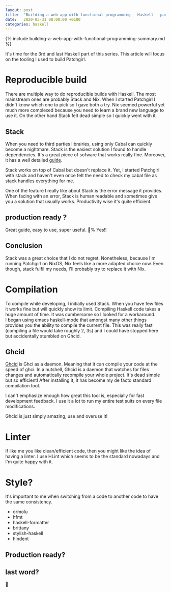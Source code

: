 ```yaml
---
layout: post
title:  "Building a web app with functional programming - Haskell - part III"
date:   2020-03-31 00:00:00 +0100
categories: haskell
---
```


{% include building-a-web-app-with-functional-programming-summary.md %}

It's time for the 3rd and last Haskell part of this series. This article will focus on the tooling I used to build Patchgirl.

# Reproducible build

There are multiple way to do reproducible builds with Haskell. The most mainstream ones are probably Stack and Nix.
When I started Patchgirl I didn't know which one to pick so I gave both a try. Nix seemed powerful yet much more complexed because you need to learn a brand new language to use it. On the other hand Stack felt dead simple so I quickly went with it.

## Stack

When you need to third parties librairies, using only Cabal can quickly become a nightmare. Stack is the easiest solution I found to handle dependencies. It's a great piece of sofware that works really fine. Moreover, it has a well detailed [guide](https://docs.haskellstack.org/en/stable/README/).

Stack works on top of Cabal but doesn't replace it. Yet, I started Patchgirl with stack and haven't even once felt the need to check my cabal file as stack handles everything for me.

One of the feature I really like about Stack is the error message it provides. When facing with an error, Stack is human readable and sometimes give you a solution that usually works. Productivity wise it's quite efficient.

## production ready ?

Great guide, easy to use, super useful. :100:% Yes!!

## Conclusion

Stack was a great choice that I do not regret. Nonetheless, because I'm running Patchgirl on NixOS, Nix feels like a more adapted choice now. Even though, stack fulfil my needs, I'll probably try to replace it with Nix.

# Compilation

To compile while developing, I initially used Stack. When you have few files it works fine but will quickly show its limit. Compiling Haskell code takes a huge amount of time. It was cumbersome so I looked for a workaround.<br/>
I began using emacs [haskell-mode](https://github.com/haskell/haskell-mode) that amongst many [other things](http://haskell.github.io/haskell-mode/manual/latest/) provides you the ability to compile the current file. This was really fast (compiling a file would take roughly 2, 3s) and I could have stopped here but accidentally stumbled on Ghcid.

## Ghcid

[Ghcid](https://github.com/ndmitchell/ghcid) is Ghci as a daemon. Meaning that it can compile your code at the speed of ghci.
In a nutshell, Ghcid is a daemon that watches for files changes and automatically recompile your whole project. It's dead simple but so efficient! After installing it, it has become my de facto standard compilation tool.

I can't emphasize enough how great this tool is, especially for fast development feedback. I use it a lot to run my entire test suits on every file modifications.

Ghcid is just simply amazing, use and overuse it!

# Linter

If like me you like clean/efficient code, then you might like the idea of having a linter. I use HLint which seems to be the standard nowadays and I'm quite happy with it.


# Style?

It's important to me when switching from a code to another code to have the same consistency.

- ormolu
- hfmt
- haskell-formatter
- brittany
- stylish-haskell
- hindent

## Production ready?

## last word?


:cactus:
